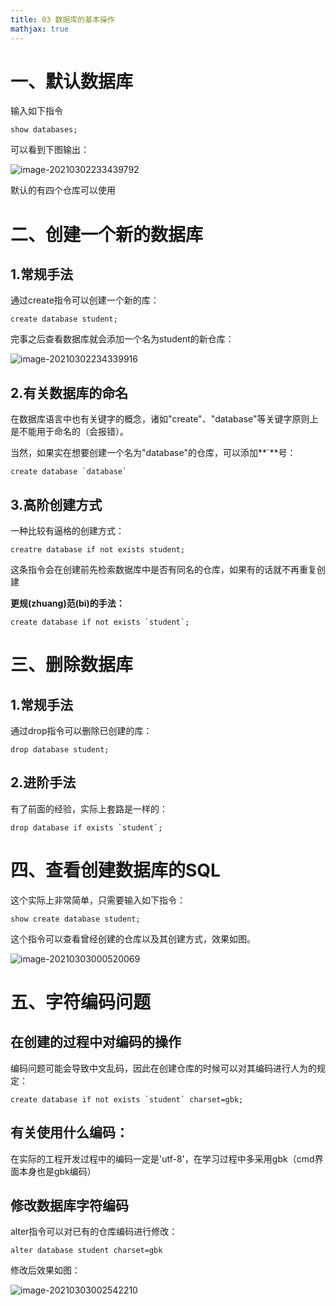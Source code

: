 ```yaml
---
title: 03 数据库的基本操作
mathjax: true
---
```


# 一、默认数据库

输入如下指令
```
show databases;
```
可以看到下图输出：

![image-20210302233439792](../../source/images/03%20%E6%95%B0%E6%8D%AE%E5%BA%93%E7%9A%84%E5%9F%BA%E6%9C%AC%E6%93%8D%E4%BD%9C/image-20210302233439792.png)

默认的有四个仓库可以使用



# 二、创建一个新的数据库

## 1.常规手法

通过create指令可以创建一个新的库：

```
create database student;
```

完事之后查看数据库就会添加一个名为student的新仓库：

![image-20210302234339916](../../source/images/03%20%E6%95%B0%E6%8D%AE%E5%BA%93%E7%9A%84%E5%9F%BA%E6%9C%AC%E6%93%8D%E4%BD%9C/image-20210302234339916.png)

## 2.有关数据库的命名

在数据库语言中也有关键字的概念，诸如"create"、"database"等关键字原则上是不能用于命名的（会报错）。

当然，如果实在想要创建一个名为"database"的仓库，可以添加**`**号：

```
create database `database`
```

## 3.高阶创建方式

一种比较有逼格的创建方式：

```
creatre database if not exists student;
```

这条指令会在创建前先检索数据库中是否有同名的仓库，如果有的话就不再重复创建

**更规(zhuang)范(bi)的手法：**

```
create database if not exists `student`;
```



# 三、删除数据库

## 1.常规手法

通过drop指令可以删除已创建的库：

```
drop database student;
```

## 2.进阶手法

有了前面的经验，实际上套路是一样的：

```
drop database if exists `student`;
```



# 四、查看创建数据库的SQL

这个实际上非常简单，只需要输入如下指令：

```
show create database student;
```

这个指令可以查看曾经创建的仓库以及其创建方式，效果如图。

![image-20210303000520069](../../source/images/03%20%E6%95%B0%E6%8D%AE%E5%BA%93%E7%9A%84%E5%9F%BA%E6%9C%AC%E6%93%8D%E4%BD%9C/image-20210303000520069.png)



# 五、字符编码问题

## 在创建的过程中对编码的操作

编码问题可能会导致中文乱码，因此在创建仓库的时候可以对其编码进行人为的规定：

```
create database if not exists `student` charset=gbk;
```

## 有关使用什么编码：

在实际的工程开发过程中的编码一定是'utf-8'，在学习过程中多采用gbk（cmd界面本身也是gbk编码）

## 修改数据库字符编码

alter指令可以对已有的仓库编码进行修改：

```
alter database student charset=gbk
```

修改后效果如图：

![image-20210303002542210](../../source/images/03%20%E6%95%B0%E6%8D%AE%E5%BA%93%E7%9A%84%E5%9F%BA%E6%9C%AC%E6%93%8D%E4%BD%9C/image-20210303002542210.png)

